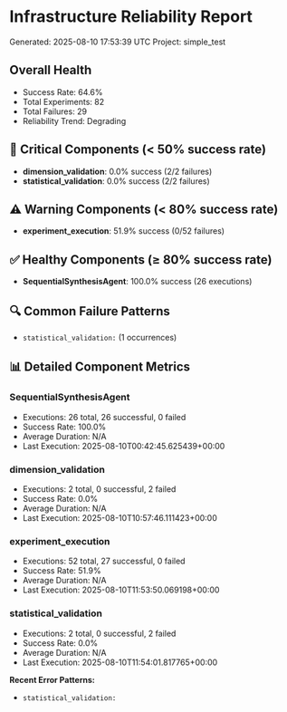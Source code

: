 # Infrastructure Reliability Report
Generated: 2025-08-10 17:53:39 UTC
Project: simple_test

## Overall Health
- Success Rate: 64.6%
- Total Experiments: 82
- Total Failures: 29
- Reliability Trend: Degrading

## 🚨 Critical Components (< 50% success rate)

- **dimension_validation**: 0.0% success (2/2 failures)
- **statistical_validation**: 0.0% success (2/2 failures)

## ⚠️ Warning Components (< 80% success rate)

- **experiment_execution**: 51.9% success (0/52 failures)

## ✅ Healthy Components (≥ 80% success rate)

- **SequentialSynthesisAgent**: 100.0% success (26 executions)

## 🔍 Common Failure Patterns

- `statistical_validation:` (1 occurrences)

## 📊 Detailed Component Metrics

### SequentialSynthesisAgent
- Executions: 26 total, 26 successful, 0 failed
- Success Rate: 100.0%
- Average Duration: N/A
- Last Execution: 2025-08-10T00:42:45.625439+00:00

### dimension_validation
- Executions: 2 total, 0 successful, 2 failed
- Success Rate: 0.0%
- Average Duration: N/A
- Last Execution: 2025-08-10T10:57:46.111423+00:00

### experiment_execution
- Executions: 52 total, 27 successful, 0 failed
- Success Rate: 51.9%
- Average Duration: N/A
- Last Execution: 2025-08-10T11:53:50.069198+00:00

### statistical_validation
- Executions: 2 total, 0 successful, 2 failed
- Success Rate: 0.0%
- Average Duration: N/A
- Last Execution: 2025-08-10T11:54:01.817765+00:00

**Recent Error Patterns:**
- `statistical_validation:`
